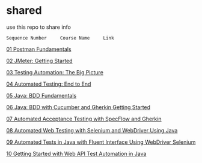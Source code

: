 # shared
use this repo to share info

~~~
Sequence Number 	Course Name 	Link 	
~~~
[01 Postman Fundamentals](https://app.pluralsight.com/library/courses/postman-fundamentals/table-of-contents)

[02 JMeter: Getting Started](https://app.pluralsight.com/library/courses/jmeter-getting-started/table-of-contents)

[03 Testing Automation: The Big Picture](https://app.pluralsight.com/library/courses/testing-automation-big-picture/table-of-contents)

[04 Automated Testing: End to End](https://app.pluralsight.com/library/courses/automated-testing-end-to-end/table-of-contents)

[05 Java: BDD Fundamentals](https://app.pluralsight.com/library/courses/java-bdd-fundamentals/table-of-contents)

[06 Java: BDD with Cucumber and Gherkin Getting Started](https://app.pluralsight.com/library/courses/java-bdd-cucumber-gherkin-getting-started/recommended-courses)

[07 Automated Acceptance Testing with SpecFlow and Gherkin](https://app.pluralsight.com/library/courses/automated-acceptance-testing-specflow-gherkin/table-of-contents)

[08 Automated Web Testing with Selenium and WebDriver Using Java](https://app.pluralsight.com/library/courses/automated-web-testing-selenium-webdriver-java/table-of-contents)

[09 Automated Tests in Java with Fluent Interface Using WebDriver Selenium](https://app.pluralsight.com/library/courses/automated-tests-java-fluent-interface-webdriver-selenium/table-of-contents)

[10 Getting Started with Web API Test Automation in Java](https://app.pluralsight.com/library/courses/java-web-api-test-automation-getting-started/table-of-contents)
